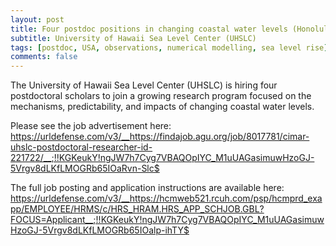 ```yaml
---
layout: post
title: Four postdoc positions in changing coastal water levels (Honolulu, Hawaii)
subtitle: University of Hawaii Sea Level Center (UHSLC)
tags: [postdoc, USA, observations, numerical modelling, sea level rise]
comments: false
---
```

The University of Hawaii Sea Level Center (UHSLC) is hiring four
postdoctoral scholars to join a growing research program focused on
the mechanisms, predictability, and impacts of changing coastal water
levels.

Please see the job advertisement here:
https://urldefense.com/v3/__https://findajob.agu.org/job/8017781/cimar-uhslc-postdoctoral-researcher-id-221722/__;!!KGKeukY!ngJW7h7Cyg7VBAQOpIYC_M1uUAGasimuwHzoGJ-5Vrgv8dLKfLMOGRb65IOaRvn-Slc$

The full job posting and application instructions are available here:
https://urldefense.com/v3/__https://hcmweb521.rcuh.com/psp/hcmprd_exapp/EMPLOYEE/HRMS/c/HRS_HRAM.HRS_APP_SCHJOB.GBL?FOCUS=Applicant__;!!KGKeukY!ngJW7h7Cyg7VBAQOpIYC_M1uUAGasimuwHzoGJ-5Vrgv8dLKfLMOGRb65IOalp-ihTY$
